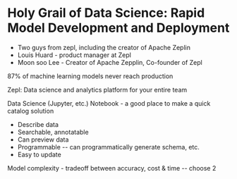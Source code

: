 # Holy Grail of Data Science: Rapid Model Development and Deployment
- Two guys from zepl, including the creator of Apache Zeplin
- Louis Huard - product manager at Zepl
- Moon soo Lee - Creator of Apache Zepplin, Co-founder of Zepl

87% of machine learning models never reach production

Zepl: Data science and analytics platform for your entire team

Data Science (Jupyter, etc.) Notebook - a good place to make a quick catalog solution
- Describe data 
- Searchable, annotatable
- Can preview data
- Programmable -- can programmatically generate schema, etc.
- Easy to update

Model complexity - tradeoff between accuracy, cost & time -- choose 2
